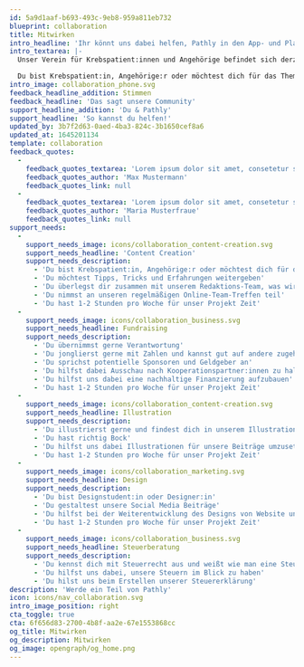 ```yaml
---
id: 5a9d1aaf-b693-493c-9eb8-959a811eb732
blueprint: collaboration
title: Mitwirken
intro_headline: 'Ihr könnt uns dabei helfen, Pathly in den App- und Play Store zu bringen!'
intro_textarea: |-
  Unser Verein für Krebspatient:innen und Angehörige befindet sich derzeit noch in der Entstehungsphase, weshalb wir stets auf der Suche nach Unterstützer:innen und neuen Impressionen sind.

  Du bist Krebspatient:in, Angehörige:r oder möchtest dich für das Thema stark machen? Du übernimmst Verantwortung und arbeitest dich gerne in neue Themen ein? Du hast Lust Teil unseres Teams zu werden? Fang jetzt an zu helfen, denn wir brauchen Dich!
intro_image: collaboration_phone.svg
feedback_headline_addition: Stimmen
feedback_headline: 'Das sagt unsere Community'
support_headline_addition: 'Du & Pathly'
support_headline: 'So kannst du helfen!'
updated_by: 3b7f2d63-0aed-4ba3-824c-3b1650cef8a6
updated_at: 1645201134
template: collaboration
feedback_quotes:
  -
    feedback_quotes_textarea: 'Lorem ipsum dolor sit amet, consetetur sadi elitr, sed diam nonumy eirmod tempor invidunt ut labore et do magna aliquyam erat, sed diam voluptua. At vero eos et accusam et justo duo dolores et ea rebum.'
    feedback_quotes_author: 'Max Mustermann'
    feedback_quotes_link: null
  -
    feedback_quotes_textarea: 'Lorem ipsum dolor sit amet, consetetur sadi elitr, sed diam nonumy eirmod tempor invidunt ut labore et do magna aliquyam erat, sed diam voluptua. At vero eos et accusam et justo duo dolores et ea rebum.'
    feedback_quotes_author: 'Maria Musterfraue'
    feedback_quotes_link: null
support_needs:
  -
    support_needs_image: icons/collaboration_content-creation.svg
    support_needs_headline: 'Content Creation'
    support_needs_description:
      - 'Du bist Krebspatient:in, Angehörige:r oder möchtest dich für das Thema stark machen'
      - 'Du möchtest Tipps, Tricks und Erfahrungen weitergeben'
      - 'Du überlegst dir zusammen mit unserem Redaktions-Team, was wir als nächstes posten wollen'
      - 'Du nimmst an unseren regelmäßigen Online-Team-Treffen teil'
      - 'Du hast 1-2 Stunden pro Woche für unser Projekt Zeit'
  -
    support_needs_image: icons/collaboration_business.svg
    support_needs_headline: Fundraising
    support_needs_description:
      - 'Du übernimmst gerne Verantwortung'
      - 'Du jonglierst gerne mit Zahlen und kannst gut auf andere zugehen'
      - 'Du sprichst potentielle Sponsoren und Geldgeber an'
      - 'Du hilfst dabei Ausschau nach Kooperationspartner:innen zu halten'
      - 'Du hilfst uns dabei eine nachhaltige Finanzierung aufzubauen'
      - 'Du hast 1-2 Stunden pro Woche für unser Projekt Zeit'
  -
    support_needs_image: icons/collaboration_content-creation.svg
    support_needs_headline: Illustration
    support_needs_description:
      - 'Du illustrierst gerne und findest dich in unserem Illustrationsstil wieder'
      - 'Du hast richtig Bock'
      - 'Du hilfst uns dabei Illustrationen für unsere Beiträge umzusetzen'
      - 'Du hast 1-2 Stunden pro Woche für unser Projekt Zeit'
  -
    support_needs_image: icons/collaboration_marketing.svg
    support_needs_headline: Design
    support_needs_description:
      - 'Du bist Designstudent:in oder Designer:in'
      - 'Du gestaltest unsere Social Media Beiträge'
      - 'Du hilfst bei der Weiterentwicklung des Designs von Website und App'
      - 'Du hast 1-2 Stunden pro Woche für unser Projekt Zeit'
  -
    support_needs_image: icons/collaboration_business.svg
    support_needs_headline: Steuerberatung
    support_needs_description:
      - 'Du kennst dich mit Steuerrecht aus und weißt wie man eine Steuererklärung anfertigt'
      - 'Du hilfst uns dabei, unsere Steuern im Blick zu haben'
      - 'Du hilst uns beim Erstellen unserer Steuererklärung'
description: 'Werde ein Teil von Pathly'
icon: icons/nav_collaboration.svg
intro_image_position: right
cta_toggle: true
cta: 6f656d83-2700-4b8f-aa2e-67e1553868cc
og_title: Mitwirken
og_description: Mitwirken
og_image: opengraph/og_home.png
---
```

